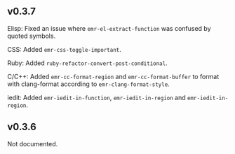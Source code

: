 
## v0.3.7

Elisp: Fixed an issue where `emr-el-extract-function` was confused by
quoted symbols.

CSS: Added `emr-css-toggle-important`.

Ruby: Added `ruby-refactor-convert-post-conditional`.

C/C++: Added `emr-cc-format-region` and `emr-cc-format-buffer` to
format with clang-format according to `emr-clang-format-style`.

iedit: Added `emr-iedit-in-function`, `emr-iedit-in-region` and
`emr-iedit-in-region`.

## v0.3.6

Not documented.
